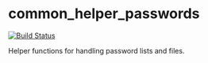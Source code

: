 # common_helper_passwords
[![Build Status](https://travis-ci.org/fkie-cad/common_helper_passwords.svg?branch=master)](https://travis-ci.org/fkie-cad/common_helper_passwords)

Helper functions for handling password lists and files.
